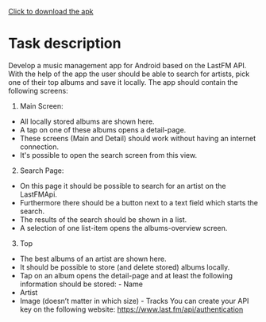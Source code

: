 <a href="Music Management.apk" download>Click to download the apk</a>
# Task description
Develop a music management app for Android based on the LastFM API. With the help of the app the user should be able to search for artists, pick one of their top albums and save it locally.
The app should contain the following screens:
1. Main Screen:
- All locally stored albums are shown here.
- A tap on one of these albums opens a detail-page.
- These screens (Main and Detail) should work without having an
internet connection.
- It's possible to open the search screen from this view.
2. Search Page:
- On this page it should be possible to search for an artist on the
LastFMApi.
- Furthermore there should be a button next to a text field which
starts the search.
- The results of the search should be shown in a list.
- A selection of one list-item opens the albums-overview screen.
 3. Top
- The best albums of an artist are shown here.
- It should be possible to store (and delete stored) albums locally.
- Tap on an album opens the detail-page and at least the following
information should be stored: - Name
- Artist
- Image (doesn’t matter in which size) - Tracks
You can create your API key on the following website:
https://www.last.fm/api/authentication
